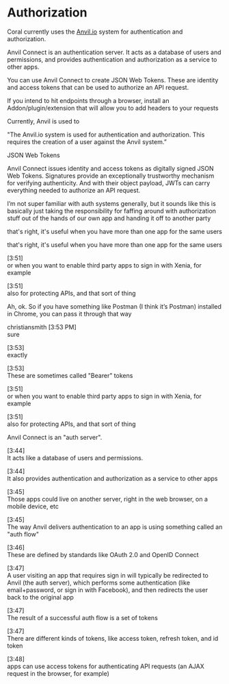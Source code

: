 # Authorization

Coral currently uses the [Anvil.io](http://www.anvil.io) system for authentication and authorization.

Anvil Connect is an authentication server. It acts as a database of users and permissions, and provides authentication and authorization as a service to other apps.

You can use Anvil Connect to create JSON Web Tokens. These are identity and access tokens that can be used to authorize an API request.


If you intend to hit endpoints through a browser, install an Addon/plugin/extension that will allow you to add headers to your requests

Currently, Anvil is used to

"The Anvil.io system is used for authentication and authorization. This requires the creation of a user against the Anvil system.”

JSON Web Tokens

Anvil Connect issues identity and access tokens as digitally signed JSON Web Tokens. Signatures provide an exceptionally trustworthy mechanism for verifying authenticity. And with their object payload, JWTs can carry everything needed to authorize an API request.

I’m not super familiar with auth systems generally, but it sounds like this is basically just taking the responsibility for faffing around with authorization stuff out of the hands of our own app and handing it off to another party

that's right, it's useful when you have more than one app for the same users

that's right, it's useful when you have more than one app for the same users

[3:51]  
or when you want to enable third party apps to sign in with Xenia, for example

[3:51]  
also for protecting APIs, and that sort of thing


Ah, ok. So if you have something like Postman (I think it’s Postman) installed in Chrome, you can pass it through that way

christiansmith [3:53 PM]  
sure

[3:53]  
exactly

[3:53]  
These are sometimes called "Bearer" tokens

[3:51]  
or when you want to enable third party apps to sign in with Xenia, for example

[3:51]  
also for protecting APIs, and that sort of thing

Anvil Connect is an "auth server".

[3:44]  
It acts like a database of users and permissions.

[3:44]  
It also provides authentication and authorization as a service to other apps

[3:45]  
Those apps could live on another server, right in the web browser, on a mobile device, etc

[3:45]  
The way Anvil delivers authentication to an app is using something called an "auth flow"

[3:46]  
These are defined by standards like OAuth 2.0 and OpenID Connect

[3:47]  
A user visiting an app that requires sign in will typically be redirected to Anvil (the auth server), which performs some authentication (like email+password, or sign in with Facebook), and then redirects the user back to the original app

[3:47]  
The result of a successful auth flow is a set of tokens

[3:47]  
There are different kinds of tokens, like access token, refresh token, and id token

[3:48]  
apps can use access tokens for authenticating API requests (an AJAX request in the browser, for example)
